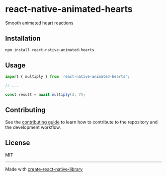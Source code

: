 # react-native-animated-hearts

Smooth animated heart reactions

## Installation

```sh
npm install react-native-animated-hearts
```

## Usage


```js
import { multiply } from 'react-native-animated-hearts';

// ...

const result = await multiply(3, 7);
```


## Contributing

See the [contributing guide](CONTRIBUTING.md) to learn how to contribute to the repository and the development workflow.

## License

MIT

---

Made with [create-react-native-library](https://github.com/callstack/react-native-builder-bob)
